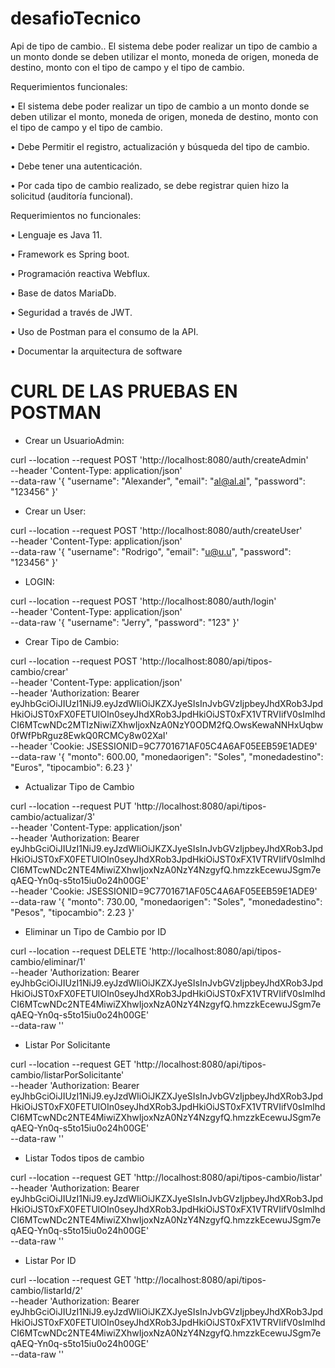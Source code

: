 # desafioTecnico

Api de tipo de cambio.. El sistema debe poder realizar un tipo de cambio a un monto donde se deben utilizar el monto, moneda de origen, moneda de destino, monto con el tipo de campo y el tipo de cambio.


Requerimientos funcionales:

• El sistema debe poder realizar un tipo de cambio a un monto donde se deben utilizar el monto, moneda de origen, moneda de destino, monto con el tipo de campo y el
tipo de cambio.

• Debe Permitir el registro, actualización y búsqueda del tipo de cambio.

• Debe tener una autenticación.

• Por cada tipo de cambio realizado, se debe registrar quien hizo la solicitud (auditoría funcional).

Requerimientos no funcionales:

• Lenguaje es Java 11.

• Framework es Spring boot.

• Programación reactiva Webflux.

• Base de datos MariaDb.

• Seguridad a través de JWT.

• Uso de Postman para el consumo de la API.

• Documentar la arquitectura de software

# CURL DE LAS PRUEBAS EN POSTMAN

- Crear un UsuarioAdmin:
  
curl --location --request POST 'http://localhost:8080/auth/createAdmin' \
--header 'Content-Type: application/json' \
--data-raw '{
    "username": "Alexander",
    "email": "al@al.al",
    "password": "123456"
}'

- Crear un User:

curl --location --request POST 'http://localhost:8080/auth/createUser' \
--header 'Content-Type: application/json' \
--data-raw '{
    "username": "Rodrigo",
    "email": "u@u.u",
    "password": "123456"
}'

- LOGIN:

curl --location --request POST 'http://localhost:8080/auth/login' \
--header 'Content-Type: application/json' \
--data-raw '{
    "username": "Jerry",
    "password": "123"
}'

- Crear Tipo de Cambio:

curl --location --request POST 'http://localhost:8080/api/tipos-cambio/crear' \
--header 'Content-Type: application/json' \
--header 'Authorization: Bearer eyJhbGciOiJIUzI1NiJ9.eyJzdWIiOiJKZXJyeSIsInJvbGVzIjpbeyJhdXRob3JpdHkiOiJST0xFX0FETUlOIn0seyJhdXRob3JpdHkiOiJST0xFX1VTRVIifV0sImlhdCI6MTcwNDc2MTIzNiwiZXhwIjoxNzA0NzY0ODM2fQ.OwsKewaNNHxUqbw0fWfPbRguz8EwkQ0RCMCy8w02XaI' \
--header 'Cookie: JSESSIONID=9C7701671AF05C4A6AF05EEB59E1ADE9' \
--data-raw '{ 
    "monto": 600.00, 
    "monedaorigen": "Soles", 
    "monedadestino": "Euros",
    "tipocambio": 6.23 
}'

- Actualizar Tipo de Cambio

curl --location --request PUT 'http://localhost:8080/api/tipos-cambio/actualizar/3' \
--header 'Content-Type: application/json' \
--header 'Authorization: Bearer eyJhbGciOiJIUzI1NiJ9.eyJzdWIiOiJKZXJyeSIsInJvbGVzIjpbeyJhdXRob3JpdHkiOiJST0xFX0FETUlOIn0seyJhdXRob3JpdHkiOiJST0xFX1VTRVIifV0sImlhdCI6MTcwNDc2NTE4MiwiZXhwIjoxNzA0NzY4NzgyfQ.hmzzkEcewuJSgm7eqAEQ-Yn0q-s5to15iu0o24h00GE' \
--header 'Cookie: JSESSIONID=9C7701671AF05C4A6AF05EEB59E1ADE9' \
--data-raw '{ 
    "monto": 730.00, 
    "monedaorigen": "Soles", 
    "monedadestino": "Pesos",
    "tipocambio": 2.23
}'

- Eliminar un Tipo de Cambio por ID

curl --location --request DELETE 'http://localhost:8080/api/tipos-cambio/eliminar/1' \
--header 'Authorization: Bearer eyJhbGciOiJIUzI1NiJ9.eyJzdWIiOiJKZXJyeSIsInJvbGVzIjpbeyJhdXRob3JpdHkiOiJST0xFX0FETUlOIn0seyJhdXRob3JpdHkiOiJST0xFX1VTRVIifV0sImlhdCI6MTcwNDc2NTE4MiwiZXhwIjoxNzA0NzY4NzgyfQ.hmzzkEcewuJSgm7eqAEQ-Yn0q-s5to15iu0o24h00GE' \
--data-raw ''

- Listar Por Solicitante

curl --location --request GET 'http://localhost:8080/api/tipos-cambio/listarPorSolicitante' \
--header 'Authorization: Bearer eyJhbGciOiJIUzI1NiJ9.eyJzdWIiOiJKZXJyeSIsInJvbGVzIjpbeyJhdXRob3JpdHkiOiJST0xFX0FETUlOIn0seyJhdXRob3JpdHkiOiJST0xFX1VTRVIifV0sImlhdCI6MTcwNDc2NTE4MiwiZXhwIjoxNzA0NzY4NzgyfQ.hmzzkEcewuJSgm7eqAEQ-Yn0q-s5to15iu0o24h00GE' \
--data-raw ''

- Listar Todos tipos de cambio
  
curl --location --request GET 'http://localhost:8080/api/tipos-cambio/listar' \
--header 'Authorization: Bearer eyJhbGciOiJIUzI1NiJ9.eyJzdWIiOiJKZXJyeSIsInJvbGVzIjpbeyJhdXRob3JpdHkiOiJST0xFX0FETUlOIn0seyJhdXRob3JpdHkiOiJST0xFX1VTRVIifV0sImlhdCI6MTcwNDc2NTE4MiwiZXhwIjoxNzA0NzY4NzgyfQ.hmzzkEcewuJSgm7eqAEQ-Yn0q-s5to15iu0o24h00GE' \
--data-raw ''

- Listar Por ID

curl --location --request GET 'http://localhost:8080/api/tipos-cambio/listarId/2' \
--header 'Authorization: Bearer eyJhbGciOiJIUzI1NiJ9.eyJzdWIiOiJKZXJyeSIsInJvbGVzIjpbeyJhdXRob3JpdHkiOiJST0xFX0FETUlOIn0seyJhdXRob3JpdHkiOiJST0xFX1VTRVIifV0sImlhdCI6MTcwNDc2NTE4MiwiZXhwIjoxNzA0NzY4NzgyfQ.hmzzkEcewuJSgm7eqAEQ-Yn0q-s5to15iu0o24h00GE' \
--data-raw ''








